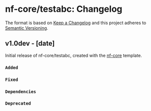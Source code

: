 # nf-core/testabc: Changelog

The format is based on [Keep a Changelog](https://keepachangelog.com/en/1.0.0/)
and this project adheres to [Semantic Versioning](https://semver.org/spec/v2.0.0.html).

## v1.0dev - [date]

Initial release of nf-core/testabc, created with the [nf-core](https://nf-co.re/) template.

### `Added`

### `Fixed`

### `Dependencies`

### `Deprecated`
